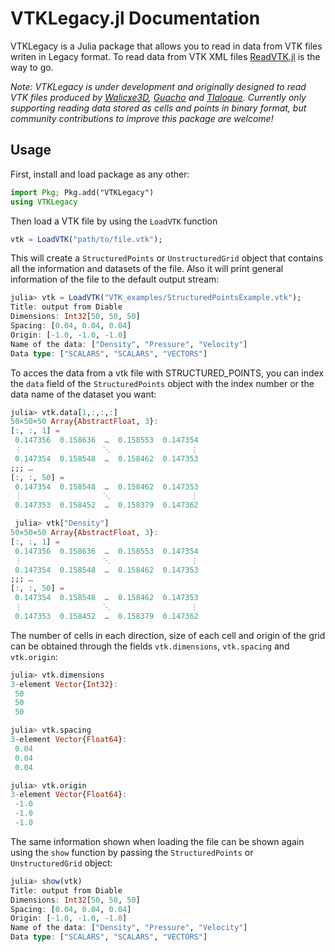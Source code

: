 # VTKLegacy.jl Documentation

VTKLegacy is a Julia package that allows you to read in data from VTK files writen in Legacy format. To read data from VTK XML files [ReadVTK.jl](https://github.com/JuliaVTK/ReadVTK.jl) is the way to go.

*Note: VTKLegacy is under development and originally designed to read VTK files produced by [Walicxe3D](https://github.com/meithan/walicxe3d), [Guacho](https://github.com/esquivas/guacho) and [Tlaloque]().
Currently only supporting reading data stored as cells and points in binary format, but community contributions to improve this package are welcome!*

## Usage

First, install and load package as any other:
```julia
import Pkg; Pkg.add("VTKLegacy")
using VTKLegacy
```
Then load a VTK file by using the `LoadVTK` function
```julia
vtk = LoadVTK("path/to/file.vtk");
```
This will create a `StructuredPoints` or `UnstructuredGrid` object that contains all the information and datasets of the file.
Also it will print general information of the file to the default output stream:

```julia
julia> vtk = LoadVTK("VTK_examples/StructuredPointsExample.vtk");
Title: output from Diable
Dimensions: Int32[50, 50, 50]
Spacing: [0.04, 0.04, 0.04]
Origin: [-1.0, -1.0, -1.0]
Name of the data: ["Density", "Pressure", "Velocity"]
Data type: ["SCALARS", "SCALARS", "VECTORS"]
```

To acces the data from a vtk file with STRUCTURED_POINTS, you can index the `data` field of the `StructuredPoints` object with the index number or the data name of the dataset you want:

```julia
julia> vtk.data[1,:,:,:]
50×50×50 Array{AbstractFloat, 3}:
[:, :, 1] =
 0.147356  0.158636  …  0.158553  0.147354
 ⋮                  ⋱                  ⋮
 0.147354  0.158548  …  0.158462  0.147353
;;; …
[:, :, 50] =
 0.147354  0.158548  …  0.158462  0.147353
 ⋮                  ⋱                  ⋮
 0.147353  0.158452  …  0.158379  0.147362

 julia> vtk["Density"]
50×50×50 Array{AbstractFloat, 3}:
[:, :, 1] =
 0.147356  0.158636  …  0.158553  0.147354
 ⋮                  ⋱                  ⋮
 0.147354  0.158548  …  0.158462  0.147353
;;; …
[:, :, 50] =
 0.147354  0.158548  …  0.158462  0.147353
 ⋮                  ⋱                  ⋮
 0.147353  0.158452  …  0.158379  0.147362
```

The number of cells in each direction, size of each cell and origin of the grid can be obtained through the fields `vtk.dimensions`, `vtk.spacing` and `vtk.origin`:

```julia
julia> vtk.dimensions
3-element Vector{Int32}:
 50
 50
 50

julia> vtk.spacing
3-element Vector{Float64}:
 0.04
 0.04
 0.04

julia> vtk.origin
3-element Vector{Float64}:
 -1.0
 -1.0
 -1.0
```
The same information shown when loading the file can be shown again using the `show` function by passing the `StructuredPoints` or `UnstructuredGrid` object:

```julia
julia> show(vtk)
Title: output from Diable
Dimensions: Int32[50, 50, 50]
Spacing: [0.04, 0.04, 0.04]
Origin: [-1.0, -1.0, -1.0]
Name of the data: ["Density", "Pressure", "Velocity"]
Data type: ["SCALARS", "SCALARS", "VECTORS"]
```
